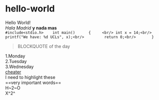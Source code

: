 # hello-world
Hello World!  
*Hala Madrid*
**y nada mas**  
`#include<stdio.h>   
int main()     
{    
  <br/> int x = 14;<br/>         
  printf("We have: %d UCLs", x);<br/>        
  return 0;<br/>      
}`  
  
>BLOCKQUOTE of the day
   
1.Monday   
2.Tuesday   
3.Wednesday   
[cheater](https://www.google.com)   
I need to highlight these   
==very important words==  
H~2~O  
X^2^
